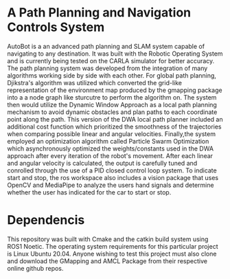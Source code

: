 # A Path Planning and Navigation Controls System


AutoBot is a an advanced path planning and SLAM system capable of navigating to any destination. It was built with the Robotic Operating System and is currently being tested on the CARLA simulator for better accuracy. The path planning system was developed from the integration of many algorithms working side by side with each other. For global path planning, Djikstra's algorithm was utilized which converted the grid-like representation of the environment map produced by the gmapping package into a a node graph like sturcutre to perform the algorithm on. The system then would utilize the Dynamic Window Approach as a local path planning mechanism to avoid dynamic obstacles and plan paths to each coordinate point along the path. This version of the DWA local path planner included an additional cost function which prioritized the smoothness of the trajectories when comparing possible linear and angular velocities. Finally,the system employed an optimization algorithm called Particle Swarm Optimization which asynchronously optimized the weights/constants used in the DWA approach after every iteration of the robot's movement. After each linear and angular velocity is calculated, the output is carefully tuned and conrolled through the use of a PID closed control loop system. To indicate start and stop, the ros workspace also includes a vision package that uses OpenCV and MediaPipe to analyze the users hand signals and determine whether the user has indicated for the car to start or stop. 


# Dependencis

This repository was built with Cmake and the catkin build system using ROS1 Noetic. The operating system requirements for this particular project is Linux Ubuntu 20.04. Anyone wishing to test this project must also clone and download the GMapping and AMCL Package from their respective online github repos.
